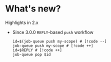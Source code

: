 # What's new?

Highlights in 2.x

- <Badge type="warning">Since 3.0.0</Badge> `REPLY`-based `push` workflow

  ```shell
  id=$(job-queue push my-scope) # [!code --]
  job-queue push my-scope # [!code ++]
  id=$REPLY # [!code ++]
  job-queue pop $id
  ```

